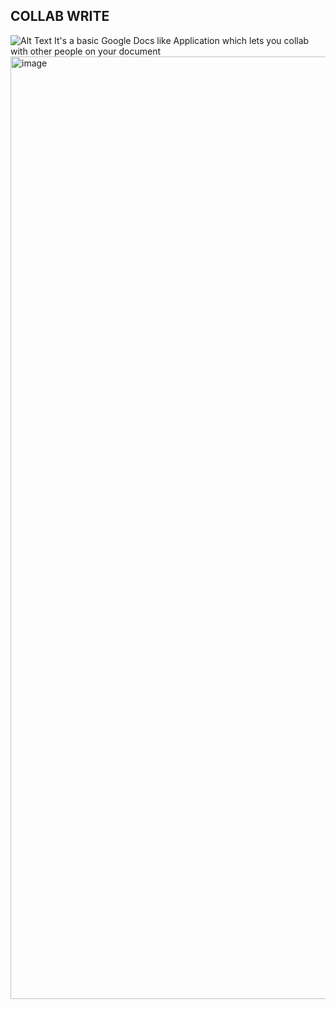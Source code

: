 ## COLLAB WRITE
![Alt Text]("./image.png")
It's a basic Google Docs like Application which lets you collab with other people on your document<img width="1508" alt="image" src="https://github.com/saksham56/Collab-write/assets/91715470/edd5ef56-f2fc-4c72-b051-17a7ec03ab82">
